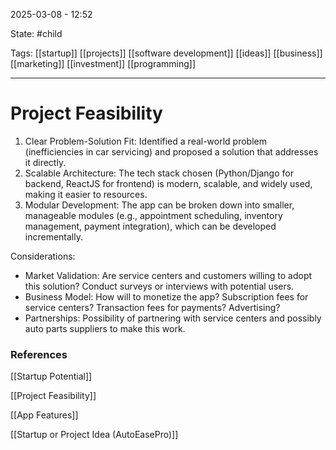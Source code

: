 2025-03-08 - 12:52

State: #child 

Tags: [[startup]] [[projects]] [[software development]] [[ideas]] [[business]] [[marketing]] [[investment]] [[programming]]
_____
# Project Feasibility

1. Clear Problem-Solution Fit: Identified a real-world problem (inefficiencies in car servicing) and proposed a solution that addresses it directly.
2. Scalable Architecture: The tech stack chosen (Python/Django for backend, ReactJS for frontend) is modern, scalable, and widely used, making it easier to resources.
3. Modular Development: The app can be broken down into smaller, manageable modules (e.g., appointment scheduling, inventory management, payment integration), which can be developed incrementally.

Considerations:
- Market Validation: Are service centers and customers willing to adopt this solution? Conduct surveys or interviews with potential users.
- Business Model: How will to monetize the app? Subscription fees for service centers? Transaction fees for payments? Advertising?
- Partnerships: Possibility of partnering with service centers and possibly auto parts suppliers to make this work.

### References

[[Startup Potential]]

[[Project Feasibility]]

[[App Features]]

[[Startup or Project Idea (AutoEasePro)]]

